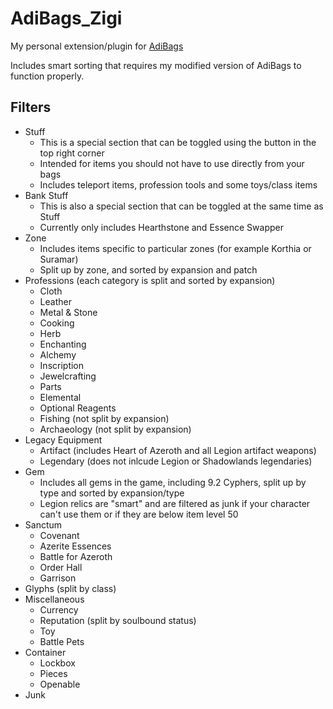 # AdiBags_Zigi

My personal extension/plugin for [AdiBags](https://github.com/glassleo/AdiBags)

Includes smart sorting that requires my modified version of AdiBags to function properly.

## Filters

- Stuff
  - This is a special section that can be toggled using the button in the top right corner
  - Intended for items you should not have to use directly from your bags
  - Includes teleport items, profession tools and some toys/class items
- Bank Stuff
  - This is also a special section that can be toggled at the same time as Stuff
  - Currently only includes Hearthstone and Essence Swapper
- Zone
  - Includes items specific to particular zones (for example Korthia or Suramar)
  - Split up by zone, and sorted by expansion and patch
- Professions (each category is split and sorted by expansion)
  - Cloth
  - Leather
  - Metal & Stone
  - Cooking
  - Herb
  - Enchanting
  - Alchemy
  - Inscription
  - Jewelcrafting
  - Parts
  - Elemental
  - Optional Reagents
  - Fishing (not split by expansion)
  - Archaeology (not split by expansion)
- Legacy Equipment
  - Artifact (includes Heart of Azeroth and all Legion artifact weapons)
  - Legendary (does not inlcude Legion or Shadowlands legendaries)
- Gem
  - Includes all gems in the game, including 9.2 Cyphers, split up by type and sorted by expansion/type
  - Legion relics are "smart" and are filtered as junk if your character can't use them or if they are below item level 50
- Sanctum
  - Covenant
  - Azerite Essences
  - Battle for Azeroth
  - Order Hall
  - Garrison
- Glyphs (split by class)
- Miscellaneous
  - Currency
  - Reputation (split by soulbound status)
  - Toy
  - Battle Pets
- Container
  - Lockbox
  - Pieces
  - Openable
- Junk
